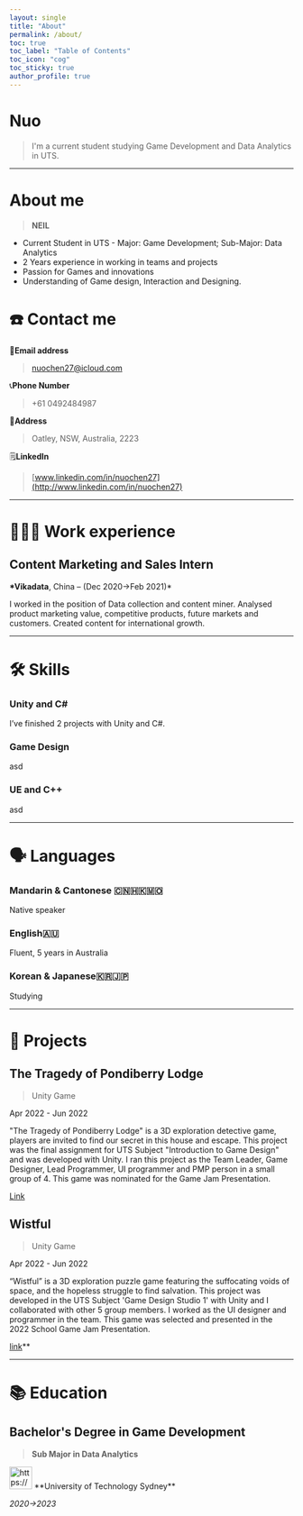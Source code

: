 ```yaml
---
layout: single
title: "About"
permalink: /about/
toc: true
toc_label: "Table of Contents"
toc_icon: "cog"
toc_sticky: true
author_profile: true
---
```


# Nuo

> I'm a current student studying Game Development and Data Analytics in UTS.

---

# About me

> **NEIL**

- Current Student in UTS - Major: Game Development; Sub-Major: Data Analytics
- 2 Years experience in working in teams and projects
- Passion for Games and innovations
- Understanding of Game design, Interaction and Designing.

# ☎️ Contact me

📧**Email address**

> nuochen27@icloud.com

📞**Phone Number**

> +61 0492484987

🚩**Address**

> Oatley, NSW, Australia, 2223

🗒️**LinkedIn**

> [www.linkedin.com/in/nuochen27](http://www.linkedin.com/in/nuochen27)

---

# **👩🏻‍💻** Work experience

## Content Marketing and Sales Intern

**\*Vikadata**, China – (Dec 2020→Feb 2021)\*

I worked in the position of Data collection and content miner. Analysed product marketing value, competitive products, future markets and customers. Created content for international growth.

---

# 🛠 Skills

### Unity and C#

I’ve finished 2 projects with Unity and C#.

### Game Design

asd

### UE and C++

asd

---

# 🗣 Languages

### Mandarin & Cantonese 🇨🇳🇭🇰🇲🇴

Native speaker

### English🇦🇺

Fluent, 5 years in Australia

### Korean & Japanese🇰🇷🇯🇵

Studying

---

# 📜 Projects

## **The Tragedy of Pondiberry Lodge**

> Unity Game

Apr 2022 - Jun 2022

"The Tragedy of Pondiberry Lodge" is a 3D exploration detective game, players are invited to find our secret in this house and escape. This project was the final assignment for UTS Subject "Introduction to Game Design" and was developed with Unity. I ran this project as the Team Leader, Game Designer, Lead Programmer, UI programmer and PMP person in a small group of 4. This game was nominated for the Game Jam Presentation.

[Link](https://nuochen.itch.io/the-tragedy-of-pondiberry-lodge)

## **Wistful**

> Unity Game

Apr 2022 - Jun 2022

“Wistful” is a 3D exploration puzzle game featuring the suffocating voids of space, and the hopeless struggle to find salvation. This project was developed in the UTS Subject 'Game Design Studio 1' with Unity and I collaborated with other 5 group members. I worked as the UI designer and programmer in the team. This game was selected and presented in the 2022 School Game Jam Presentation.

[link](https://k1ngslayer.itch.io/wistful-group-6)\*\*

---

# 📚 Education

## **Bachelor's Degree in Game Development**

> **Sub Major in Data Analytics**

<aside>
<img src="https://www.notion.so/icons/school_blue.svg" alt="https://www.notion.so/icons/school_blue.svg" width="40px" /> **University of Technology Sydney**

_2020→2023_

</aside>
